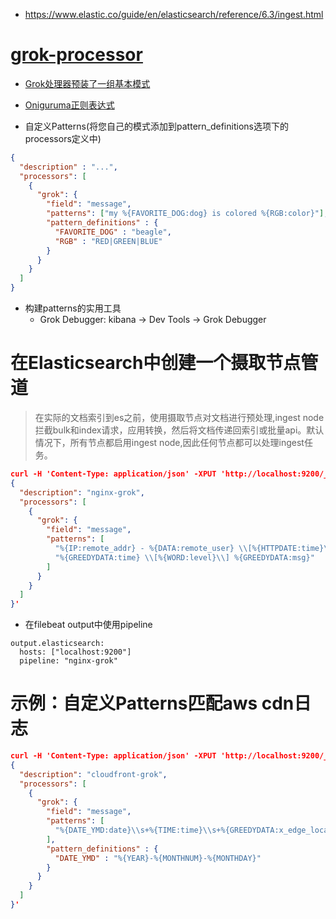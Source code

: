 * https://www.elastic.co/guide/en/elasticsearch/reference/6.3/ingest.html
# [grok-processor](https://www.elastic.co/guide/en/elasticsearch/reference/6.3/grok-processor.html)
* [Grok处理器预装了一组基本模式](https://github.com/elastic/elasticsearch/blob/6.3/libs/grok/src/main/resources/patterns/grok-patterns)
* [Oniguruma正则表达式](https://github.com/kkos/oniguruma/blob/master/doc/RE)

* 自定义Patterns(将您自己的模式添加到pattern_definitions选项下的processors定义中)
```json
{
  "description" : "...",
  "processors": [
    {
      "grok": {
        "field": "message",
        "patterns": ["my %{FAVORITE_DOG:dog} is colored %{RGB:color}"],
        "pattern_definitions" : {
          "FAVORITE_DOG" : "beagle",
          "RGB" : "RED|GREEN|BLUE"
        }
      }
    }
  ]
}
```

* 构建patterns的实用工具
  * Grok Debugger: kibana -> Dev Tools -> Grok Debugger


# 在Elasticsearch中创建一个摄取节点管道
>在实际的文档索引到es之前，使用摄取节点对文档进行预处理,ingest node拦截bulk和index请求，应用转换，然后将文档传递回索引或批量api。默认情况下，所有节点都启用ingest node,因此任何节点都可以处理ingest任务。
```json
curl -H 'Content-Type: application/json' -XPUT 'http://localhost:9200/_ingest/pipeline/nginx-grok' -d'
{
  "description": "nginx-grok",
  "processors": [
    {
      "grok": {
        "field": "message",
        "patterns": [
          "%{IP:remote_addr} - %{DATA:remote_user} \\[%{HTTPDATE:time}\\] \"%{WORD:method} %{DATA:uri}\" %{NUMBER:status:int} %{NUMBER:body_bytes_sent:int} \"%{DATA:http_referer}\" \"%{DATA:http_user_agent}\" \"%{DATA:http_x_forwarded_for}\"",
          "%{GREEDYDATA:time} \\[%{WORD:level}\\] %{GREEDYDATA:msg}"
        ]
      }
    }
  ]
}'
```

* 在filebeat output中使用pipeline
```
output.elasticsearch:
  hosts: ["localhost:9200"]
  pipeline: "nginx-grok"
```


# 示例：自定义Patterns匹配aws cdn日志
```json
curl -H 'Content-Type: application/json' -XPUT 'http://localhost:9200/_ingest/pipeline/cloudfront-grok' -d'
{
  "description": "cloudfront-grok",
  "processors": [
    {
      "grok": {
        "field": "message",
        "patterns": [
          "%{DATE_YMD:date}\\s+%{TIME:time}\\s+%{GREEDYDATA:x_edge_location}\\s+(?:%{NUMBER:sc_bytes:int}|-)\\s+%{IPORHOST:c-ip}\\s+%{WORD:cs_method}\\s+%{HOSTNAME:cs_host}\\s+%{NOTSPACE:cs_uri_stem}\\s+%{NUMBER:sc_status:int}\\s+%{NOTSPACE:referrer}\\s+%{NOTSPACE:User-Agent}\\s+(%{NOTSPACE:cs_uri_query}|-)\\s+(%{NOTSPACE:cookies}|-)\\s+%{WORD:x_edge_result_type}\\s+%{NOTSPACE:x_edge_request_id}\\s+%{NOTSPACE:x_host_header}\\s+%{URIPROTO:cs_protocol}\\s+%{INT:cs_bytes:int}\\s+%{GREEDYDATA:time_taken:float}\\s+(%{NOTSPACE:x_forwarded_for}|-)\\s+%{NOTSPACE:ssl_protocol}\\s+%{NOTSPACE:ssl_cipher}\\s+%{NOTSPACE:x_edge_response_result_type}\\s+%{NOTSPACE:cs-protocol-version}\\s+(%{NOTSPACE:fle-status}|-)\\s+(%{NOTSPACE:fle-encrypted-fields}|-)\\s+%{NUMBER:c-port:int}\\s+%{NUMBER:time-to-first-byte}\\s+%{NOTSPACE:x-edge-detailed-result-type}\\s+%{NOTSPACE:sc-content-type}\\s+(%{NOTSPACE:sc-content-len}|-)\\s+(%{NOTSPACE:sc-range-start}|-)\\s+(%{NOTSPACE:sc-range-end}|-)"
        ],
        "pattern_definitions" : {
          "DATE_YMD" : "%{YEAR}-%{MONTHNUM}-%{MONTHDAY}"
        }
      }
    }
  ]
}'
```